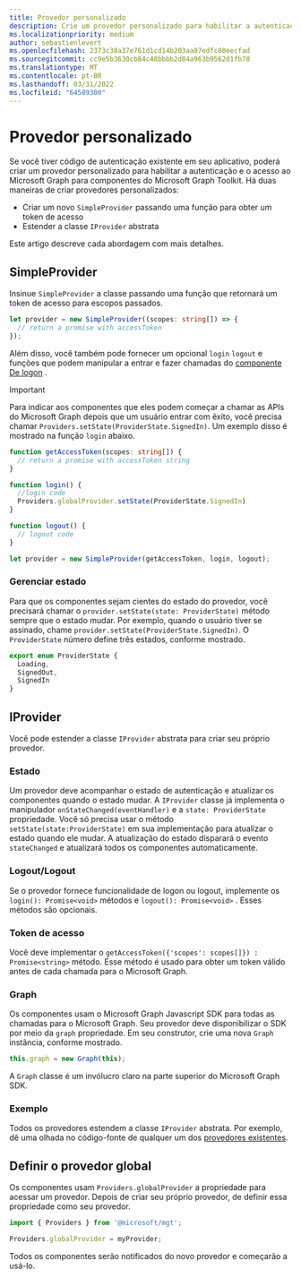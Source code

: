 ```yaml
---
title: Provedor personalizado
description: Crie um provedor personalizado para habilitar a autenticação e o acesso gráfico para os componentes do Microsoft Graph Toolkit, se você tiver código de autenticação existente em seu aplicativo.
ms.localizationpriority: medium
author: sebastienlevert
ms.openlocfilehash: 2373c30a37e761d1cd14b203aa07edfc80eecfad
ms.sourcegitcommit: cc9e5b3630cb84c48bbbb2d84a963b9562d1fb78
ms.translationtype: MT
ms.contentlocale: pt-BR
ms.lasthandoff: 03/31/2022
ms.locfileid: "64589300"
---
```

# <a name="custom-provider"></a>Provedor personalizado

Se você tiver código de autenticação existente em seu aplicativo, poderá criar um provedor personalizado para habilitar a autenticação e o acesso ao Microsoft Graph para componentes do Microsoft Graph Toolkit. Há duas maneiras de criar provedores personalizados:

- Criar um novo `SimpleProvider` passando uma função para obter um token de acesso
- Estender a classe `IProvider` abstrata

Este artigo descreve cada abordagem com mais detalhes.

## <a name="simpleprovider"></a>SimpleProvider

Insinue `SimpleProvider` a classe passando uma função que retornará um token de acesso para escopos passados. 

```ts
let provider = new SimpleProvider((scopes: string[]) => {
  // return a promise with accessToken
});
```

Além disso, você também pode fornecer um opcional `login` `logout` e funções que podem manipular a entrar e fazer chamadas do [componente De logon](../components/login.md) .

> [!IMPORTANT] 
> Para indicar aos componentes que eles podem começar a chamar as APIs do Microsoft Graph depois que um usuário entrar com êxito, você precisa chamar `Providers.setState(ProviderState.SignedIn)`. Um exemplo disso é mostrado na função `login` abaixo.

```ts
function getAccessToken(scopes: string[]) {
  // return a promise with accessToken string
}

function login() {
  //login code
  Providers.globalProvider.setState(ProviderState.SignedIn)
}

function logout() {
  // logout code
}

let provider = new SimpleProvider(getAccessToken, login, logout);
```

### <a name="manage-state"></a>Gerenciar estado

Para que os componentes sejam cientes do estado do provedor, você precisará chamar o `provider.setState(state: ProviderState)` método sempre que o estado mudar. Por exemplo, quando o usuário tiver se assinado, chame `provider.setState(ProviderState.SignedIn)`. O `ProviderState` número define três estados, conforme mostrado.

```ts
export enum ProviderState {
  Loading,
  SignedOut,
  SignedIn
}
```

## <a name="iprovider"></a>IProvider

Você pode estender a classe `IProvider` abstrata para criar seu próprio provedor.

### <a name="state"></a>Estado

Um provedor deve acompanhar o estado de autenticação e atualizar os componentes quando o estado mudar. A `IProvider` classe já implementa o manipulador `onStateChanged(eventHandler)` e a `state: ProviderState` propriedade. Você só precisa usar o método `setState(state:ProviderState)` em sua implementação para atualizar o estado quando ele mudar. A atualização do estado disparará o evento `stateChanged` e atualizará todos os componentes automaticamente.

### <a name="loginlogout"></a>Logout/Logout

Se o provedor fornece funcionalidade de logon ou logout, implemente os `login(): Promise<void>` métodos e `logout(): Promise<void>` . Esses métodos são opcionais.

### <a name="access-token"></a>Token de acesso

Você deve implementar o `getAccessToken({'scopes': scopes[]}) : Promise<string>` método. Esse método é usado para obter um token válido antes de cada chamada para o Microsoft Graph.

### <a name="graph"></a>Graph

Os componentes usam o Microsoft Graph Javascript SDK para todas as chamadas para o Microsoft Graph. Seu provedor deve disponibilizar o SDK por meio da `graph` propriedade. Em seu construtor, crie uma nova `Graph` instância, conforme mostrado.

```js
this.graph = new Graph(this);
```

A `Graph` classe é um invólucro claro na parte superior do Microsoft Graph SDK.

### <a name="example"></a>Exemplo

Todos os provedores estendem a classe `IProvider` abstrata. Por exemplo, dê uma olhada no código-fonte de qualquer um dos [provedores existentes](https://github.com/microsoftgraph/microsoft-graph-toolkit/tree/main/packages/providers).

## <a name="set-the-global-provider"></a>Definir o provedor global

Os componentes usam `Providers.globalProvider` a propriedade para acessar um provedor. Depois de criar seu próprio provedor, de definir essa propriedade como seu provedor.

```ts
import { Providers } from '@microsoft/mgt';

Providers.globalProvider = myProvider;
```

Todos os componentes serão notificados do novo provedor e começarão a usá-lo.
